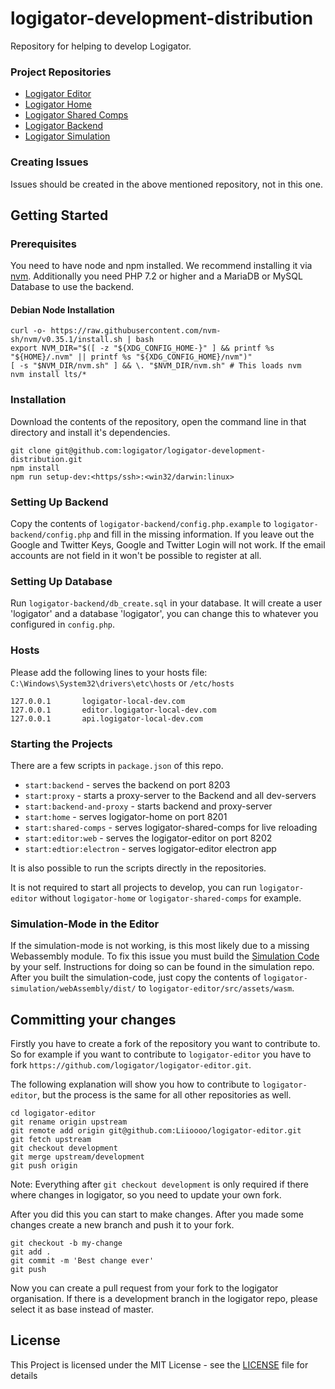 # logigator-development-distribution

Repository for helping to develop Logigator.

### Project Repositories
- [Logigator Editor](https://github.com/logigator/logigator-editor)
- [Logigator Home](https://github.com/logigator/logigator-home)
- [Logigator Shared Comps](https://github.com/logigator/logigator-shared-comps)
- [Logigator Backend](https://github.com/logigator/logigator-backend)
- [Logigator Simulation](https://github.com/logigator/logigator-simulation)

### Creating Issues
Issues should be created in the above mentioned repository, not in this one.

## Getting Started
### Prerequisites
You need to have node and npm installed. We recommend installing it via [nvm](https://github.com/nvm-sh/nvm).
Additionally you need PHP 7.2 or higher and a MariaDB or MySQL Database to use the backend.

#### Debian Node Installation
```shell script
curl -o- https://raw.githubusercontent.com/nvm-sh/nvm/v0.35.1/install.sh | bash
export NVM_DIR="$([ -z "${XDG_CONFIG_HOME-}" ] && printf %s "${HOME}/.nvm" || printf %s "${XDG_CONFIG_HOME}/nvm")"
[ -s "$NVM_DIR/nvm.sh" ] && \. "$NVM_DIR/nvm.sh" # This loads nvm
nvm install lts/*
```

### Installation
Download the contents of the repository, open the command line in that directory and install it's dependencies.
```
git clone git@github.com:logigator/logigator-development-distribution.git 
npm install
npm run setup-dev:<https/ssh>:<win32/darwin:linux>
```

### Setting Up Backend
Copy the contents of `logigator-backend/config.php.example` to `logigator-backend/config.php` and fill in the missing information. 
If you leave out the Google and Twitter Keys, Google and Twitter Login will not work. If the email accounts are not field in it won't be possible to register at all. 

### Setting Up Database
Run `logigator-backend/db_create.sql` in your database. It will create a user 'logigator' and a database 'logigator', you can change this to whatever you configured in `config.php`.

### Hosts
Please add the following lines to your hosts file: <br>
`C:\Windows\System32\drivers\etc\hosts` or `/etc/hosts`
```
127.0.0.1		logigator-local-dev.com
127.0.0.1		editor.logigator-local-dev.com
127.0.0.1		api.logigator-local-dev.com
```

### Starting the Projects
There are a few scripts in `package.json` of this repo.

- `start:backend` - serves the backend on port 8203
- `start:proxy` - starts a proxy-server to the Backend and all dev-servers
- `start:backend-and-proxy` - starts backend and proxy-server
- `start:home` - serves logigator-home on port 8201 
- `start:shared-comps` - serves logigator-shared-comps for live reloading
- `start:editor:web` - serves the logigator-editor on port 8202
- `start:edtior:electron` - serves logigator-editor electron app

It is also possible to run the scripts directly in the repositories.

It is not required to start all projects to develop, you can run `logigator-editor` without `logigator-home` or `logigator-shared-comps` for example.

### Simulation-Mode in the Editor
If the simulation-mode is not working, is this most likely due to a missing Webassembly module. 
To fix this issue you must build the [Simulation Code](https://github.com/logigator/logigator-simulation) by your self. 
Instructions for doing so can be found in the simulation repo. 
After you built the simulation-code, just copy the contents of `logigator-simulation/webAssembly/dist/` to `logigator-editor/src/assets/wasm`.

## Committing your changes

Firstly you have to create a fork of the repository you want to contribute to. So for example if you want to contribute to `logigator-editor` you have to fork `https://github.com/logigator/logigator-editor.git`.

The following explanation will show you how to contribute to `logigator-editor`, but the process is the same for all other repositories as well.

```shell script
cd logigator-editor
git rename origin upstream
git remote add origin git@github.com:Liioooo/logigator-editor.git
git fetch upstream
git checkout development
git merge upstream/development
git push origin
```
Note: Everything after `git checkout development` is only required if there where changes in logigator, so you need to update your own fork.

After you did this you can start to make changes. After you made some changes create a new branch and push it to your fork.

```shell script
git checkout -b my-change
git add .
git commit -m 'Best change ever'
git push
```

Now you can create a pull request from your fork to the logigator organisation. If there is a development branch in the logigator repo, please select it as base instead of master.

## License
This Project is licensed under the MIT License - see the [LICENSE](LICENSE) file for details
